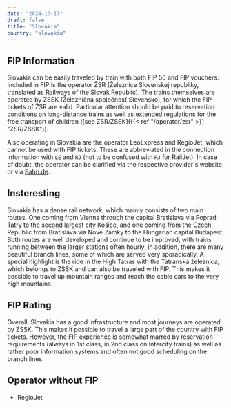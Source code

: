 ```yaml
---
date: "2024-10-17"
draft: false
title: "Slovakia"
country: "slovakia"
---
```


## FIP Information

Slovakia can be easily traveled by train with both FIP 50 and FIP vouchers. Included in FIP is the operator ŽSR (Železnice Slovenskej republiky, translated as Railways of the Slovak Republic). The trains themselves are operated by ZSSK (Železničná spoločnosť Slovensko), for which the FIP tickets of ŽSR are valid. 
Particular attention should be paid to reservation conditions on long-distance trains as well as extended regulations for the free transport of children ([see ZSR/ZSSK]({{< ref "/operator/zsr" >}} "ZSR/ZSSK")).

Also operating in Slovakia are the operator LeoExpress and RegioJet, which cannot be used with FIP tickets. These are abbreviated in the connection information with `LE` and `RJ` (not to be confused with `RJ` for RailJet). In case of doubt, the operator can be clarified via the respective provider's website or via [Bahn.de](https://www.bahn.de).

## Insteresting

Slovakia has a dense rail network, which mainly consists of two main routes. One coming from Vienna through the capital Bratislava via Poprad Tatry to the second largest city Košice, and one coming from the Czech Republic from Bratislava via Nové Zámky to the Hungarian capital Budapest. Both routes are well developed and continue to be improved, with trains running between the larger stations often hourly. In addition, there are many beautiful branch lines, some of which are served very sporadically. A special highlight is the ride in the High Tatras with the Tatranská železnica, which belongs to ZSSK and can also be traveled with FIP. This makes it possible to travel up mountain ranges and reach the cable cars to the very high mountains.

## FIP Rating

Overall, Slovakia has a good infrastructure and most journeys are operated by ZSSK. This makes it possible to travel a large part of the country with FIP tickets. However, the FIP experience is somewhat marred by reservation requirements (always in 1st class, in 2nd class on Intercity trains) as well as rather poor information systems and often not good scheduling on the branch lines.

## Operator without FIP

- RegioJet